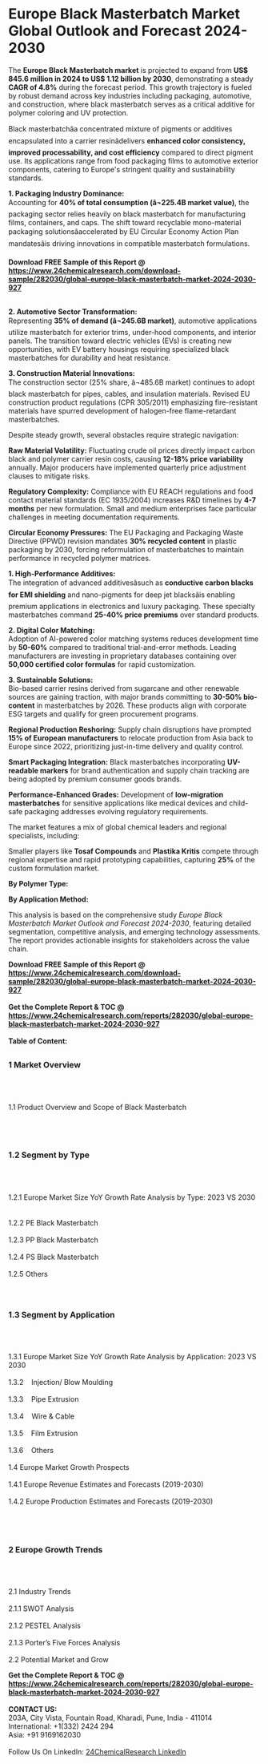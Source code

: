 <h1>Europe Black Masterbatch Market Global Outlook and Forecast 2024-2030</h1><p>The <strong>Europe Black Masterbatch market</strong> is projected to expand from <strong>US$ 845.6 million in 2024 to US$ 1.12 billion by 2030</strong>, demonstrating a steady <strong>CAGR of 4.8%</strong> during the forecast period. This growth trajectory is fueled by robust demand across key industries including packaging, automotive, and construction, where black masterbatch serves as a critical additive for polymer coloring and UV protection.</p><p>Black masterbatchâa concentrated mixture of pigments or additives encapsulated into a carrier resinâdelivers <strong>enhanced color consistency, improved processability, and cost efficiency</strong> compared to direct pigment use. Its applications range from food packaging films to automotive exterior components, catering to Europe's stringent quality and sustainability standards.</p><p><strong>1. Packaging Industry Dominance:</strong><br>
Accounting for <strong>40% of total consumption (â¬225.4B market value)</strong>, the packaging sector relies heavily on black masterbatch for manufacturing films, containers, and caps. The shift toward recyclable mono-material packaging solutionsâaccelerated by EU Circular Economy Action Plan mandatesâis driving innovations in compatible masterbatch formulations.</p><div><b>Download FREE Sample of this Report @ 
            <a href="https://www.24chemicalresearch.com/download-sample/282030/global-europe-black-masterbatch-market-2024-2030-927">
            https://www.24chemicalresearch.com/download-sample/282030/global-europe-black-masterbatch-market-2024-2030-927</a></b></div><br><p><strong>2. Automotive Sector Transformation:</strong><br>
Representing <strong>35% of demand (â¬245.6B market)</strong>, automotive applications utilize masterbatch for exterior trims, under-hood components, and interior panels. The transition toward electric vehicles (EVs) is creating new opportunities, with EV battery housings requiring specialized black masterbatches for durability and heat resistance.</p><p><strong>3. Construction Material Innovations:</strong><br>
The construction sector (25% share, â¬485.6B market) continues to adopt black masterbatch for pipes, cables, and insulation materials. Revised EU construction product regulations (CPR 305/2011) emphasizing fire-resistant materials have spurred development of halogen-free flame-retardant masterbatches.</p><p>Despite steady growth, several obstacles require strategic navigation:</p><p><strong>Raw Material Volatility:</strong> Fluctuating crude oil prices directly impact carbon black and polymer carrier resin costs, causing <strong>12-18% price variability</strong> annually. Major producers have implemented quarterly price adjustment clauses to mitigate risks.</p><p><strong>Regulatory Complexity:</strong> Compliance with EU REACH regulations and food contact material standards (EC 1935/2004) increases R&amp;D timelines by <strong>4-7 months</strong> per new formulation. Small and medium enterprises face particular challenges in meeting documentation requirements.</p><p><strong>Circular Economy Pressures:</strong> The EU Packaging and Packaging Waste Directive (PPWD) revision mandates <strong>30% recycled content</strong> in plastic packaging by 2030, forcing reformulation of masterbatches to maintain performance in recycled polymer matrices.</p><p><strong>1. High-Performance Additives:</strong><br>
The integration of advanced additivesâsuch as <strong>conductive carbon blacks for EMI shielding</strong> and nano-pigments for deep jet blacksâis enabling premium applications in electronics and luxury packaging. These specialty masterbatches command <strong>25-40% price premiums</strong> over standard products.</p><p><strong>2. Digital Color Matching:</strong><br>
Adoption of AI-powered color matching systems reduces development time by <strong>50-60%</strong> compared to traditional trial-and-error methods. Leading manufacturers are investing in proprietary databases containing over <strong>50,000 certified color formulas</strong> for rapid customization.</p><p><strong>3. Sustainable Solutions:</strong><br>
Bio-based carrier resins derived from sugarcane and other renewable sources are gaining traction, with major brands committing to <strong>30-50% bio-content</strong> in masterbatches by 2026. These products align with corporate ESG targets and qualify for green procurement programs.</p><p><strong>Regional Production Reshoring:</strong> Supply chain disruptions have prompted <strong>15% of European manufacturers</strong> to relocate production from Asia back to Europe since 2022, prioritizing just-in-time delivery and quality control.</p><p><strong>Smart Packaging Integration:</strong> Black masterbatches incorporating <strong>UV-readable markers</strong> for brand authentication and supply chain tracking are being adopted by premium consumer goods brands.</p><p><strong>Performance-Enhanced Grades:</strong> Development of <strong>low-migration masterbatches</strong> for sensitive applications like medical devices and child-safe packaging addresses evolving regulatory requirements.</p><p>The market features a mix of global chemical leaders and regional specialists, including:</p><p>Smaller players like <strong>Tosaf Compounds</strong> and <strong>Plastika Kritis</strong> compete through regional expertise and rapid prototyping capabilities, capturing <strong>25%</strong> of the custom formulation market.</p><p><strong>By Polymer Type:</strong></p><p><strong>By Application Method:</strong></p><p>This analysis is based on the comprehensive study <em>Europe Black Masterbatch Market Outlook and Forecast 2024-2030</em>, featuring detailed segmentation, competitive analysis, and emerging technology assessments. The report provides actionable insights for stakeholders across the value chain.</p><div><b>Download FREE Sample of this Report @ 
            <a href="https://www.24chemicalresearch.com/download-sample/282030/global-europe-black-masterbatch-market-2024-2030-927">
            https://www.24chemicalresearch.com/download-sample/282030/global-europe-black-masterbatch-market-2024-2030-927</a></b></div><br><div><b>Get the Complete Report & TOC @ 
            <a href="https://www.24chemicalresearch.com/reports/282030/global-europe-black-masterbatch-market-2024-2030-927">
            https://www.24chemicalresearch.com/reports/282030/global-europe-black-masterbatch-market-2024-2030-927</a></b></div><br>
            <b>Table of Content:</b><p><h2><span style="font-size:16px"><strong>1 Market Overview&nbsp;&nbsp; &nbsp;</strong></span></h2><br />
<br />
<p>1.1 Product Overview and Scope of Black Masterbatch&nbsp;</p><br />
<br />
<h2><strong><span style="font-size:16px">1.2 Segment by Type&nbsp;&nbsp; &nbsp;</span></strong></h2><br />
<br />
<p>1.2.1 Europe Market Size YoY Growth Rate Analysis by Type: 2023 VS 2030&nbsp;&nbsp; &nbsp;<br /><br />
1.2.2 PE Black Masterbatch&nbsp;&nbsp; &nbsp;<br /><br />
1.2.3 PP Black Masterbatch<br /><br />
1.2.4 PS Black Masterbatch<br /><br />
1.2.5 Others<br /><br />
<br />
<h2><span style="font-size:16px"><strong>1.3 Segment by Application&nbsp;&nbsp;</strong></span></h2><br />
<br />
<p>1.3.1 Europe Market Size YoY Growth Rate Analysis by Application: 2023 VS 2030&nbsp;&nbsp; &nbsp;<br /><br />
1.3.2&nbsp;&nbsp; &nbsp;Injection/ Blow Moulding<br /><br />
1.3.3&nbsp;&nbsp; &nbsp;Pipe Extrusion<br /><br />
1.3.4&nbsp;&nbsp; &nbsp;Wire & Cable<br /><br />
1.3.5&nbsp;&nbsp; &nbsp;Film Extrusion<br /><br />
1.3.6&nbsp;&nbsp; &nbsp;Others<br /><br />
1.4 Europe Market Growth Prospects&nbsp;&nbsp; &nbsp;<br /><br />
1.4.1 Europe Revenue Estimates and Forecasts (2019-2030)&nbsp;&nbsp; &nbsp;<br /><br />
1.4.2 Europe Production Estimates and Forecasts (2019-2030)&nbsp;&nbsp;</p><br />
<br />
<h2><span style="font-size:16px"><strong>2 Europe Growth Trends&nbsp;&nbsp; &nbsp;</strong></span></h2><br />
<br />
<p>2.1 Industry Trends&nbsp;&nbsp; &nbsp;<br /><br />
2.1.1 SWOT Analysis&nbsp;&nbsp; &nbsp;<br /><br />
2.1.2 PESTEL Analysis&nbsp;&nbsp; &nbsp;<br /><br />
2.1.3 Porter&rsquo;s Five Forces Analysis&nbsp;&nbsp; &nbsp;<br /><br />
2.2 Potential Market and Grow</p><div><b>Get the Complete Report & TOC @ 
            <a href="https://www.24chemicalresearch.com/reports/282030/global-europe-black-masterbatch-market-2024-2030-927">
            https://www.24chemicalresearch.com/reports/282030/global-europe-black-masterbatch-market-2024-2030-927</a></b></div><br><b>CONTACT US:</b><br>
            203A, City Vista, Fountain Road, Kharadi, Pune, India - 411014<br>
            International: +1(332) 2424 294<br>
            Asia: +91 9169162030 <br><br>
            Follow Us On LinkedIn: <a href="https://www.linkedin.com/company/24chemicalresearch/">24ChemicalResearch LinkedIn</a>